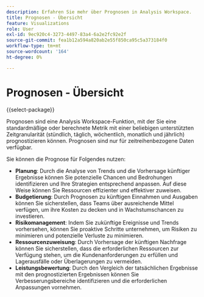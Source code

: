 ```yaml
---
description: Erfahren Sie mehr über Prognosen in Analysis Workspace.
title: Prognosen - Übersicht
feature: Visualizations
role: User
exl-id: 9ec920c4-3273-4497-83a4-6a2e2fc92e2f
source-git-commit: fea1b12a594a820ab2e55f850ca95c5a373184f0
workflow-type: tm+mt
source-wordcount: '164'
ht-degree: 0%

---
```


# Prognosen - Übersicht

{{select-package}}

Prognosen sind eine Analysis Workspace-Funktion, mit der Sie eine standardmäßige oder berechnete Metrik mit einer beliebigen unterstützten Zeitgranularität (stündlich, täglich, wöchentlich, monatlich und jährlich) prognostizieren können. Prognosen sind nur für zeitreihenbezogene Daten verfügbar.

Sie können die Prognose für Folgendes nutzen:

* **Planung**: Durch die Analyse von Trends und die Vorhersage künftiger Ergebnisse können Sie potenzielle Chancen und Bedrohungen identifizieren und Ihre Strategien entsprechend anpassen. Auf diese Weise können Sie Ressourcen effizienter und effektiver zuweisen.
* **Budgetierung**: Durch Prognosen zu künftigen Einnahmen und Ausgaben können Sie sicherstellen, dass Teams über ausreichende Mittel verfügen, um ihre Kosten zu decken und in Wachstumschancen zu investieren.
* **Risikomanagement**: Indem Sie zukünftige Ereignisse und Trends vorhersehen, können Sie proaktive Schritte unternehmen, um Risiken zu minimieren und potenzielle Verluste zu minimieren.
* **Ressourcenzuweisung**: Durch Vorhersage der künftigen Nachfrage können Sie sicherstellen, dass die erforderlichen Ressourcen zur Verfügung stehen, um die Kundenanforderungen zu erfüllen und Lagerausfälle oder Überlagerungen zu vermeiden.
* **Leistungsbewertung**: Durch den Vergleich der tatsächlichen Ergebnisse mit den prognostizierten Ergebnissen können Sie Verbesserungsbereiche identifizieren und die erforderlichen Anpassungen vornehmen.
